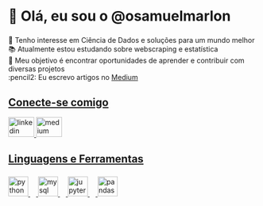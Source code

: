 <h1 align="left">👋 Olá, eu sou o @osamuelmarlon</h1>

###

<p align="left">👀 Tenho interesse em Ciência de Dados e soluções para um mundo melhor
  <br>📚 Atualmente estou estudando sobre webscraping e estatística <br>🎯 Meu objetivo é encontrar oportunidades de aprender e contribuir com diversas projetos <br>:pencil2: Eu escrevo artigos no  <a href="https://medium.com/@samuel197lopes" target="_blank">Medium</p>

###
<h2 align="left">Conecte-se comigo</h2>
<div align="left">
  <a href="https://www.linkedin.com/in/samuel-marlon-lopes-costa/" target="_blank"><img src="https://raw.githubusercontent.com/maurodesouza/profile-readme-generator/master/src/assets/icons/social/linkedin/default.svg" width="52" height="40" alt="linkedin logo"  />
  <a href="https://medium.com/@samuel197lopes" target="_blank"><img src="https://raw.githubusercontent.com/maurodesouza/profile-readme-generator/master/src/assets/icons/social/medium/default.svg" width="52" height="40" alt="medium logo"  />
</div>


###


<h2 align="left">Linguagens e Ferramentas</h2>

###

<div align="left">
  <img src="https://cdn.jsdelivr.net/gh/devicons/devicon/icons/python/python-original.svg" height="40" alt="python logo"  />
  <img width="12" />
  <img src="https://cdn.jsdelivr.net/gh/devicons/devicon/icons/mysql/mysql-original.svg" height="40" alt="mysql logo"  />
  <img width="12" />
  <img src="https://cdn.jsdelivr.net/gh/devicons/devicon/icons/jupyter/jupyter-original.svg" height="40" alt="jupyter logo"  />
  <img width="12" />
  <img src="https://cdn.jsdelivr.net/gh/devicons/devicon/icons/pandas/pandas-original.svg" height="40" alt="pandas logo"  />
</div>

###


<!---
osamuelmarlon/osamuelmarlon is a ✨ special ✨ repository because its `README.md` (this file) appears on your GitHub profile.
You can click the Preview link to take a look at your changes.
--->
